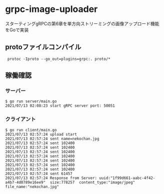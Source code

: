 # grpc-image-uploader
スターティングgRPCの第6章を単方向ストリーミングの画像アップロード機能をGoで実装

## protoファイルコンパイル
```shell
 protoc -Iproto --go_out=plugins=grpc:. proto/*
```

## 稼働確認
### サーバー
```shell
$ go run server/main.go 
2021/07/13 02:08:23 start gRPC server port: 50051

```

### クライアント
```shell
$ go run client/main.go 
2021/07/13 02:57:24 upload start
2021/07/13 02:57:24 sent name=nekochan.jpg
2021/07/13 02:57:24 sent 102400
2021/07/13 02:57:24 sent 102400
2021/07/13 02:57:24 sent 102400
2021/07/13 02:57:24 sent 102400
2021/07/13 02:57:24 sent 102400
2021/07/13 02:57:24 sent 102400
2021/07/13 02:57:24 sent 102400
2021/07/13 02:57:24 sent 61457
2021/07/13 02:57:24 Response from Server: uuid:"1f99d661-aabc-4f42-a4b7-4d0789e16ee9"  size:778257  content_type:"image/jpeg"  file_name:"nekochan.jpg"
```
